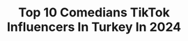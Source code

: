 ---
title: Top 10 Comedians TikTok Influencers In Turkey In 2024
description: >-
  Find top comedians TikTok influencers in Turkey in 2024. Most popular hashtags: #tiktok #foryou #fyp #ke.
platform: TikTok
hits: 16
text_top: See the best TikTok accounts on inBeat.
text_bottom: Our platform aggregates 16 TikTok influencers like this in Turkey for you to collaborate.
profiles:
  - username: "ben_cumi.27"
    fullname: >-
      cumi 🐼
    bio: >-
      *kıbrıs* - oyuncu - -tiyatro,dizi,sinema- (videolar komedi amaçlı çekiliyor)
    location: "Turkey"
    followers: 5172
    engagement: 1167
    commentsToLikes: 0.095901
    id: cka7oilbc2kfr0i78i938monh
    verified: false
    hashtags: "#eskiler, #kesfetteyizzzzz, #abo, #cokkomik"
  - username: "persian_lion"
    fullname: >-
      Persian_lion
    bio: >-
      🐐👑🦁 ¿50k?
    location: "Turkey"
    followers: 49300
    engagement: 772
    commentsToLikes: 0.106897
    id: ckcdke49l99dm0j23ol3gbu4u
    verified: false
    hashtags: "#football, #soccer, #fyp, #barca"
  - username: "sanatsokakta"
    fullname: >-
      Emre Balım 
    bio: >-
      İnstagram📸🗽🏖🏕👆
    location: "Turkey"
    followers: 4200000
    engagement: 1418
    commentsToLikes: 0.005337
    id: ck7zot27nluwn0j78utulile5
    verified: true
    hashtags: "#tiktok, #crayz, #funy, #wold"
  - username: "baristaciyobabba"
    fullname: >-
      Baristaciyobabba
    bio: >-
      #kinfogcoffee İnstagram: @barista_cihan
    location: "Turkey"
    followers: 8529
    engagement: 600
    commentsToLikes: 0.042347
    id: ck9nczo6tcc9r0j78a1dd0fiv
    verified: false
    hashtags: "#denizli, #coffee, #mutfaks, #art"
  - username: "batuu.er"
    fullname: >-
      batuu.er
    bio: >-
      
    location: "Turkey"
    followers: 6709
    engagement: 660
    commentsToLikes: 0.025062
    id: cka7r27dfd8l60i78telt8lf2
    verified: false
    hashtags: "#musically, #comedy, #tiktok, #turkey"
  - username: "sawyerisback"
    fullname: >-
      ARDA KILINÇ
    bio: >-
      DUCKY LAYNE / SAWYER / VEYSEL DEMİR
    location: "Turkey"
    followers: 888100
    engagement: 1071
    commentsToLikes: 0.006185
    id: ckav883z8fe7p0j23x33vnd67
    verified: false
    hashtags: "#tiktokdominicano, #dominicantiktok, #mujeres, #santigo"
  - username: "srsklali"
    fullname: >-
      Sarıı.!!
    bio: >-
      💛FB💙 Aksaray 👈 Konya 👈 🇹🇷🤘CCC🤘🇹🇷 ıns 👉 ali_srskll
    location: "Turkey"
    followers: 19100
    engagement: 787
    commentsToLikes: 0.007397
    id: ckciys5ly2he60j238p0e9nrq
    verified: false
    hashtags: "#fyp, #notamodel, #music, #ortamisalla"
  - username: "cyeic"
    fullname: >-
      ‍
    bio: >-
      
    location: "Turkey"
    followers: 66700
    engagement: 1368
    commentsToLikes: 0.007228
    id: ck900popaankc0j788llsyj9u
    verified: false
    hashtags: "#comedia, #mexico, #parati, #monterrey"
  - username: "zafernk"
    fullname: >-
      Zafer Nuh Kadı 
    bio: >-
      Takip edin😅 Beğenmeyi unutmayın 👍🏻
    location: "Turkey"
    followers: 2843
    engagement: 1274
    commentsToLikes: 0.072172
    id: ckbeouv1u5gyh0j238xfgrlg5
    verified: false
    hashtags: "#destekol, #art, #benitan, #fyp"
  - username: "sofiasveti77"
    fullname: >-
      🌸SOFİA🌸
    bio: >-
      Şanlıurfa🇹🇷 Ukraine 🇺🇦
    location: "Turkey"
    followers: 63000
    engagement: 1092
    commentsToLikes: 0.000000
    id: ckbkv326iql9n0j23eab4be72
    verified: false
    hashtags: "#foryourepage, #oha, #ke, #urfal"
---